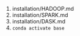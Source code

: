 

1. installation/HADOOP.md
1. installation/SPARK.md
1. installation/DASK.md
1. `conda activate base`


